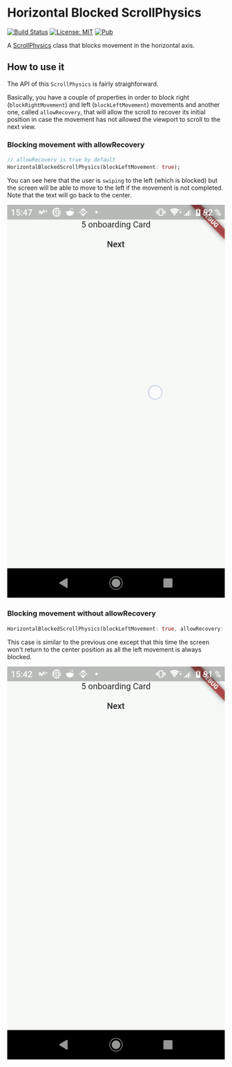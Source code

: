 # Horizontal Blocked ScrollPhysics

[![Build Status](https://travis-ci.com/alpha-health/horizontal_blocked_scroll_physics.svg?branch=master)](https://travis-ci.com/alpha-health/horizontal_blocked_scroll_physics) [![License: MIT](https://img.shields.io/badge/License-MIT-yellow.svg)](https://opensource.org/licenses/MIT) [![Pub](https://img.shields.io/pub/v/horizontal_blocked_scroll_physics.svg)](https://pub.dartlang.org/packages/horizontal_blocked_scroll_physics)

A [ScrollPhysics](https://api.flutter.dev/flutter/widgets/ScrollPhysics-class.html) class that blocks movement in the horizontal axis.

## How to use it

The API of this `ScrollPhysics` is fairly straighforward.

Basically, you have a couple of properties in order to block right (`blockRightMovement`) and left (`blockLeftMovement`) movements and another one, called `allowRecovery`, that will allow the scroll to recover its initial position in case the movement has not allowed the viewport to scroll to the next view.

### Blocking movement with allowRecovery

```dart
// allowRecovery is true by default
HorizontalBlockedScrollPhysics(blockLeftMovement: true);
```

You can see here that the user is `swiping` to the left (which is blocked) but the screen will be able to move to the left if the movement is not completed. Note that the text will go back to the center.

![swiping_left_recovery](/assets/block_left_recovery.gif)

### Blocking movement without allowRecovery

```dart
HorizontalBlockedScrollPhysics(blockLeftMovement: true, allowRecovery: false);
```

This case is similar to the previous one except that this time the screen won't return to the center position as all the left movement is always blocked.

![swiping_left_no_recovery](/assets/block_left_no_recovery.gif)
